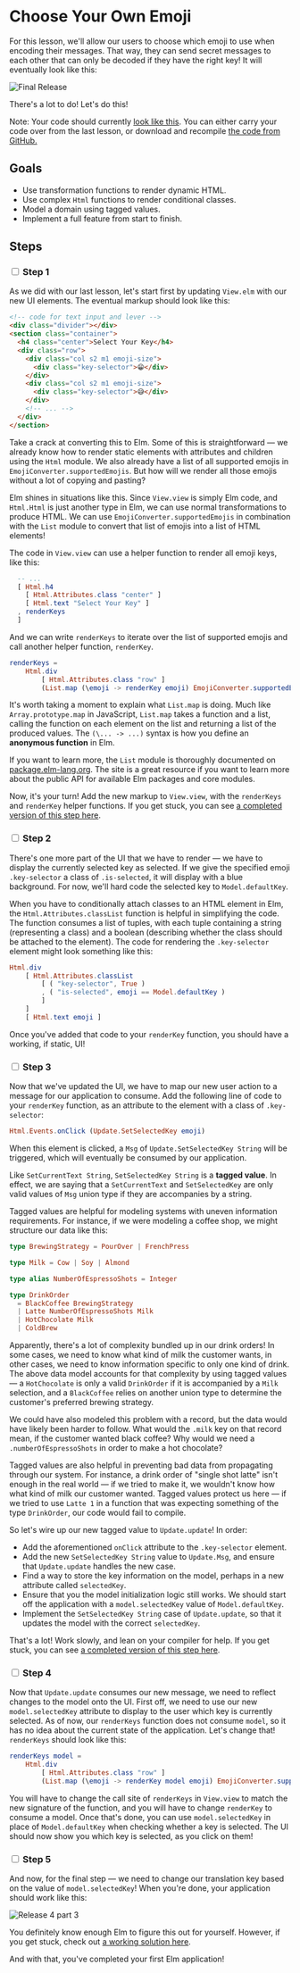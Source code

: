 # Choose Your Own Emoji

For this lesson, we'll allow our users to choose which emoji to use when encoding their messages. That way, they can send secret messages to each other that can only be decoded if they have the right key! It will eventually look like this:

![Final Release](images/final-release.png)

There's a lot to do! Let's do this!

Note: Your code should currently [look like this](https://github.com/elmbridge/elmoji-translator/tree/release-3-part-2). You can either carry your code over from the last lesson, or download and recompile [the code from GitHub.](https://github.com/elmbridge/elmoji-translator/releases/tag/release-3-part-2)


## Goals

  - Use transformation functions to render dynamic HTML.
  - Use complex `Html` functions to render conditional classes.
  - Model a domain using tagged values.
  - Implement a full feature from start to finish.

## Steps

### <input type="checkbox"> Step 1

As we did with our last lesson, let's start first by updating `View.elm` with our new UI elements. The eventual markup should look like this:

```html
<!-- code for text input and lever -->
<div class="divider"></div>
<section class="container">
  <h4 class="center">Select Your Key</h4>
  <div class="row">
    <div class="col s2 m1 emoji-size">
      <div class="key-selector">😁</div>
    </div>
    <div class="col s2 m1 emoji-size">
      <div class="key-selector">😅</div>
    </div>
    <!-- ... -->
  </div>
</section>
```

Take a crack at converting this to Elm. Some of this is straightforward — we already know how to render static elements with attributes and children using the `Html` module. We also already have a list of all supported emojis in `EmojiConverter.supportedEmojis`. But how will we render all those emojis without a lot of copying and pasting?

Elm shines in situations like this. Since `View.view` is simply Elm code, and `Html.Html` is just another type in Elm, we can use normal transformations to produce HTML. We can use `EmojiConverter.supportedEmojis` in combination with the `List` module to convert that list of emojis into a list of HTML elements!

The code in `View.view` can use a helper function to render all emoji keys, like this:

```elm
  -- ...
  [ Html.h4
    [ Html.Attributes.class "center" ]
    [ Html.text "Select Your Key" ]
  , renderKeys
  ]
```

And we can write `renderKeys` to iterate over the list of supported emojis and call another helper function, `renderKey`.

```elm
renderKeys =
    Html.div
        [ Html.Attributes.class "row" ]
        (List.map (\emoji -> renderKey emoji) EmojiConverter.supportedEmojis)
```

It's worth taking a moment to explain what `List.map` is doing. Much like `Array.prototype.map` in JavaScript, `List.map` takes a function and a list, calling the function on each element on the list and returning a list of the produced values. The `(\... -> ...)` syntax is how you define an **anonymous function** in Elm.

If you want to learn more, the `List` module is thoroughly documented on [package.elm-lang.org](http://package.elm-lang.org/packages/elm-lang/core/latest/List). The site is a great resource if you want to learn more about the public API for available Elm packages and core modules.

Now, it's your turn! Add the new markup to `View.view`, with the `renderKeys` and `renderKey` helper functions. If you get stuck, you can see [a completed version of this step here](https://github.com/elmbridge/elmoji-translator/releases/tag/release-4-part-1).

### <input type="checkbox"> Step 2

There's one more part of the UI that we have to render — we have to display the currently selected key as selected. If we give the specified emoji `.key-selector` a class of `.is-selected`, it will display with a blue background. For now, we'll
hard code the selected key to `Model.defaultKey`.

When you have to conditionally attach classes to an HTML element in Elm, the `Html.Attributes.classList` function is helpful in simplifying the code. The function consumes a list of tuples, with each tuple containing a string (representing a class) and a boolean (describing whether the class should be attached to the element). The code for rendering the `.key-selector` element might look something like this:

```elm
Html.div
    [ Html.Attributes.classList
        [ ( "key-selector", True )
        , ( "is-selected", emoji == Model.defaultKey )
        ]
    ]
    [ Html.text emoji ]
```

Once you've added that code to your `renderKey` function, you should have a working, if static, UI!

### <input type="checkbox"> Step 3

Now that we've updated the UI, we have to map our new user action to a message for our application to consume. Add the following line of code to your `renderKey` function, as an attribute to the element with a class of `.key-selector`:

```elm
Html.Events.onClick (Update.SetSelectedKey emoji)
```

When this element is clicked, a `Msg` of `Update.SetSelectedKey String` will be triggered, which will eventually be consumed by our application.

Like `SetCurrentText String`, `SetSelectedKey String` is a **tagged value**. In effect, we are saying that a `SetCurrentText` and `SetSelectedKey` are only valid values of `Msg` union type if they are accompanies by a string.

Tagged values are helpful for modeling systems with uneven information requirements. For instance, if we were modeling a coffee shop, we might structure our data like this:


```elm
type BrewingStrategy = PourOver | FrenchPress

type Milk = Cow | Soy | Almond

type alias NumberOfEspressoShots = Integer

type DrinkOrder
  = BlackCoffee BrewingStrategy
  | Latte NumberOfEspressoShots Milk
  | HotChocolate Milk
  | ColdBrew
```

Apparently, there's a lot of complexity bundled up in our drink orders! In some cases, we need to know what kind of milk the customer wants, in other cases, we need to know information specific to only one kind of drink. The above data model accounts for that complexity by using tagged values — a `HotChocolate` is only a valid `DrinkOrder` if it is accompanied by a `Milk` selection, and a `BlackCoffee` relies on another union type to determine the customer's preferred brewing strategy.

We could have also modeled this problem with a record, but the data would have likely been harder to follow. What would the `.milk` key on that record mean, if the customer wanted black coffee? Why would we need a `.numberOfEspressoShots` in order to make a hot chocolate?

Tagged values are also helpful in preventing bad data from propagating through our system. For instance, a drink order of "single shot latte" isn't enough in the real world — if we tried to make it, we wouldn't know how what kind of milk our customer wanted. Tagged values protect us here — if we tried to use `Latte 1` in a function that was expecting something of the type `DrinkOrder`, our code would fail to compile.

So let's wire up our new tagged value to `Update.update`! In order:

- Add the aforementioned `onClick` attribute to the `.key-selector` element.
- Add the new `SetSelectedKey String` value to `Update.Msg`, and ensure that `Update.update` handles the new case.
- Find a way to store the key information on the model, perhaps in a new attribute called `selectedKey`.
- Ensure that you the model initialization logic still works. We should start off the application with a `model.selectedKey` value of `Model.defaultKey`.
- Implement the `SetSelectedKey String` case of `Update.update`, so that it updates the model with the correct `selectedKey`.

That's a lot! Work slowly, and lean on your compiler for help. If you get stuck, you can see [a completed version of this step here](https://github.com/elmbridge/elmoji-translator/tree/release-4-part-2).

### <input type="checkbox"> Step 4

Now that `Update.update` consumes our new message, we need to reflect changes to the model onto the UI. First off, we need to use our new `model.selectedKey` attribute to display to the user which key is currently selected. As of now, our `renderKeys` function does not consume `model`, so it has no idea about the current state of the application. Let's change that! `renderKeys` should look like this:


```elm
renderKeys model =
    Html.div
        [ Html.Attributes.class "row" ]
        (List.map (\emoji -> renderKey model emoji) EmojiConverter.supportedEmojis)
```

You will have to change the call site of `renderKeys` in `View.view` to match the new signature of the function, and you will have to change `renderKey` to consume a model. Once that's done, you can use `model.selectedKey` in place of `Model.defaultKey` when checking whether a key is selected. The UI should now show you which key is selected, as you click on them!

### <input type="checkbox"> Step 5

And now, for the final step — we need to change our translation key based on the value of `model.selectedKey`! When you're done, your application should work like this:

![Release 4 part 3](images/release-4-part-3.gif)

You definitely know enough Elm to figure this out for yourself. However, if you get stuck, check out [a working solution here](https://github.com/elmbridge/elmoji-translator/tree/release-4-part-3).

And with that, you've completed your first Elm application!
